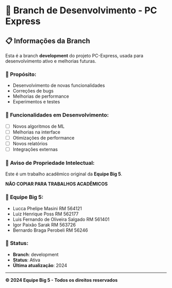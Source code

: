 # 🚀 Branch de Desenvolvimento - PC Express

## 📋 **Informações da Branch**

Esta é a branch **development** do projeto PC-Express, usada para desenvolvimento ativo e melhorias futuras.

### 🎯 **Propósito:**
- Desenvolvimento de novas funcionalidades
- Correções de bugs
- Melhorias de performance
- Experimentos e testes

### 🔧 **Funcionalidades em Desenvolvimento:**
- [ ] Novos algoritmos de ML
- [ ] Melhorias na interface
- [ ] Otimizações de performance
- [ ] Novos relatórios
- [ ] Integrações externas

### 🚨 **Aviso de Propriedade Intelectual:**
Este é um trabalho acadêmico original da **Equipe Big 5**.

**NÃO COPIAR PARA TRABALHOS ACADÊMICOS**

### 👥 **Equipe Big 5:**
- Lucca Phelipe Masini RM 564121
- Luiz Henrique Poss RM 562177  
- Luis Fernando de Oliveira Salgado RM 561401
- Igor Paixão Sarak RM 563726
- Bernardo Braga Perobeli RM 56246

### 📅 **Status:**
- **Branch**: development
- **Status**: Ativa
- **Última atualização**: 2024

---
**© 2024 Equipe Big 5 - Todos os direitos reservados**
